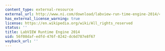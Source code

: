 ```yaml
---
content_type: external-resource
external_url: http://www.ni.com/download/labview-run-time-engine-2014/4887/en/
has_external_license_warning: true
license: https://en.wikipedia.org/wiki/All_rights_reserved
status: ''
title: LabVIEW Runtime Engine 2014
uid: 56f08daf-edfd-476f-8242-dc6d787e8f67
wayback_url: ''
---
```

